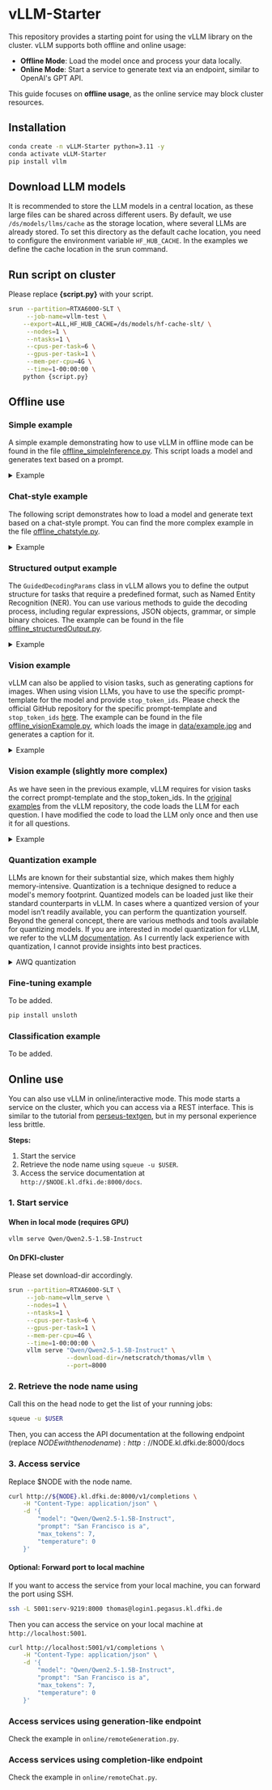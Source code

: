# vLLM-Starter
This repository provides a starting point for using the vLLM library on the cluster.
vLLM supports both offline and online usage:

- **Offline Mode**: Load the model once and process your data locally.
- **Online Mode**: Start a service to generate text via an endpoint, similar to OpenAI's GPT API.

This guide focuses on **offline usage**, as the online service may block cluster resources.

## Installation
```bash
conda create -n vLLM-Starter python=3.11 -y
conda activate vLLM-Starter
pip install vllm
```

## Download LLM models
It is recommended to store the LLM models in a central location, as these large files can be shared across different users.
By default, we use `/ds/models/llms/cache` as the storage location, where several LLMs are already stored. 
To set this directory as the default cache location, you need to configure the environment variable `HF_HUB_CACHE`.
In the examples we define the cache location in the srun command.

## Run script on cluster
Please replace **{script.py}** with your script.
```bash
srun --partition=RTXA6000-SLT \
     --job-name=vllm-test \
    --export=ALL,HF_HUB_CACHE=/ds/models/hf-cache-slt/ \
     --nodes=1 \
     --ntasks=1 \
     --cpus-per-task=6 \
     --gpus-per-task=1 \
     --mem-per-cpu=4G \
     --time=1-00:00:00 \
    python {script.py}
```

## Offline use

### Simple example
A simple example demonstrating how to use vLLM in offline mode can be found in the file [offline_simpleInference.py](./src/offline_simpleInference.py). 
This script loads a model and generates text based on a prompt.
<details>
    <summary>Example</summary>

```bash
srun --partition=RTXA6000-SLT \
     --job-name=vllm-test \
     --export=ALL,HF_HUB_CACHE=/ds/models/hf-cache-slt/ \
     --nodes=1 \
     --ntasks=1 \
     --cpus-per-task=6 \
     --gpus-per-task=1 \
     --mem-per-cpu=4G \
    python offline_simpleInference.py
```
</details>


### Chat-style example
The following script demonstrates how to load a model and generate text based on a chat-style prompt. 
You can find the more complex example in the file [offline_chatstyle.py](./src/offline_chatstyle.py).
<details>
    <summary>Example</summary>

```bash
srun --partition=RTXA6000-SLT \
     --job-name=vllm-test \
     --export=ALL,HF_HUB_CACHE=/ds/models/hf-cache-slt/ \
     --nodes=1 \
     --ntasks=1 \
     --cpus-per-task=6 \
     --gpus-per-task=1 \
     --mem-per-cpu=4G \
    python offline_chatstyle.py
```
</details>

### Structured output example
The `GuidedDecodingParams` class in vLLM allows you to define the output structure for tasks that require a predefined format, such as Named Entity Recognition (NER). 
You can use various methods to guide the decoding process, including regular expressions, JSON objects, grammar, or simple binary choices.
The example can be found in the file [offline_structuredOutput.py](./src/offline_structuredOutput.py).
<details>
    <summary>Example</summary>

```bash
srun --partition=RTXA6000-SLT \
     --job-name=vllm-test \
     --export=ALL,HF_HUB_CACHE=/ds/models/hf-cache-slt/ \
     --nodes=1 \
     --ntasks=1 \
     --cpus-per-task=6 \
     --gpus-per-task=1 \
     --mem-per-cpu=4G \
    python offline_structuredOutput.py
```
</details>

### Vision example
vLLM can also be applied to vision tasks, such as generating captions for images. 
When using vision LLMs, you have to use the specific prompt-template for the model and provide `stop_token_ids`.
Please check the official GitHub repository for the specific prompt-template and `stop_token_ids` [here](https://github.com/vllm-project/vllm/blob/main/examples/offline_inference/vision_language.py).
The example can be found in the file [offline_visionExample.py](./src/offline_visionExample.py), which loads the image in [data/example.jpg](./data/example.jpg) and generates a caption for it.
<details>
    <summary>Example</summary>

```bash
srun --partition=RTXA6000-SLT \
     --job-name=vllm-test \
     --export=ALL,HF_HUB_CACHE=/ds/models/hf-cache-slt/ \
     --nodes=1 \
     --ntasks=1 \
     --cpus-per-task=6 \
     --gpus-per-task=1 \
     --mem-per-cpu=4G \
    python offline_visionExample.py
```
</details>


### Vision example (slightly more complex)
As we have seen in the previous example, vLLM requires for vision tasks the correct prompt-template and the stop_token_ids.
In the [original examples](https://github.com/vllm-project/vllm/blob/main/examples/offline_inference/vision_language.py) from the vLLM repository, 
the code loads the LLM for each question. 
I have modified the code to load the LLM only once and then use it for all questions.
<details>
    <summary>Example</summary>

```bash
srun --partition=RTXA6000-SLT \
     --job-name=vllm-test \
     --export=ALL,HF_HUB_CACHE=/ds/models/hf-cache-slt/ \
     --nodes=1 \
     --ntasks=1 \
     --cpus-per-task=6 \
     --gpus-per-task=1 \
     --mem-per-cpu=4G \
    python offline_visionImproved.py --model=LLAVANext
```
</details>    

### Quantization example
LLMs are known for their substantial size, which makes them highly memory-intensive. 
Quantization is a technique designed to reduce a model's memory footprint. 
Quantized models can be loaded just like their standard counterparts in vLLM. 
In cases where a quantized version of your model isn’t readily available, you can perform the quantization yourself. 
Beyond the general concept, there are various methods and tools available for quantizing models. 
If you are interested in model quantization for vLLM, we refer to the vLLM [documentation](https://docs.vllm.ai/en/v0.6.1/quantization/bnb.html).
As I currently lack experience with quantization, I cannot provide insights into best practices.

<details>
  <summary>AWQ quantization</summary>
You can find an example for [AWQ quantization](https://arxiv.org/abs/2106.04561) in the file `quantisation_quantizeModel.py`.
AWQ quantisation uses calibration instances and you should therefore execute with GPU resources. 


```bash
pip install autoawq
```

```bash
srun --partition=RTXA6000-SLT \
     --job-name=quantisation \
     --export=ALL,HF_HUB_CACHE=/ds/models/hf-cache-slt/ \
     --nodes=1 \
     --ntasks=1 \
     --gpus-per-task=1 \
     --cpus-per-task=3 \
     --mem=50G \
     --time=1-00:00:00 \
     python quantisation_quantizeModel.py
```
</details>

### Fine-tuning example
To be added.
```bash
pip install unsloth
```


### Classification example
To be added.

## Online use
You can also use vLLM in online/interactive mode.
This mode starts a service on the cluster, which you can access via a REST interface.
This is similar to the tutorial from [perseus-textgen](https://github.com/DFKI-NLP/perseus-textgen), but in my personal experience less brittle.

**Steps:**
1. Start the service 
2. Retrieve the node name using `squeue -u $USER`.
3. Access the service documentation at `http://$NODE.kl.dfki.de:8000/docs`.

### 1. Start service

#### When in local mode (requires GPU)
```bash
vllm serve Qwen/Qwen2.5-1.5B-Instruct
```

#### On DFKI-cluster
Please set download-dir accordingly.
```bash
srun --partition=RTXA6000-SLT \
     --job-name=vllm_serve \
     --nodes=1 \
     --ntasks=1 \
     --cpus-per-task=6 \
     --gpus-per-task=1 \
     --mem-per-cpu=4G \
     --time=1-00:00:00 \
     vllm serve "Qwen/Qwen2.5-1.5B-Instruct" \
                --download-dir=/netscratch/thomas/vllm \
                --port=8000
```

### 2. Retrieve the node name using
Call this on the head node to get the list of your running jobs:

```bash
squeue -u $USER
```
Then, you can access the API documentation at the following endpoint (replace $NODE with the node name):
http://$NODE.kl.dfki.de:8000/docs

### 3. Access service
Replace $NODE with the node name.
```bash
curl http://${NODE}.kl.dfki.de:8000/v1/completions \
    -H "Content-Type: application/json" \
    -d '{
        "model": "Qwen/Qwen2.5-1.5B-Instruct",
        "prompt": "San Francisco is a",
        "max_tokens": 7,
        "temperature": 0
    }'
```

#### Optional: Forward port to local machine
If you want to access the service from your local machine, you can forward the port using SSH.

```bash
ssh -L 5001:serv-9219:8000 thomas@login1.pegasus.kl.dfki.de
```

Then you can access the service on your local machine at `http://localhost:5001`.
```bash
curl http://localhost:5001/v1/completions \
    -H "Content-Type: application/json" \
    -d '{
        "model": "Qwen/Qwen2.5-1.5B-Instruct",
        "prompt": "San Francisco is a",
        "max_tokens": 7,
        "temperature": 0
    }'
```

### Access services using generation-like endpoint
Check the example in `online/remoteGeneration.py`.

### Access services using completion-like endpoint
Check the example in `online/remoteChat.py`.